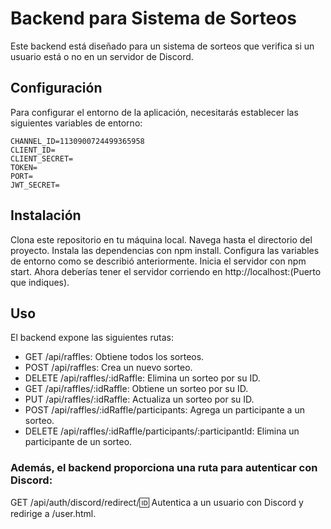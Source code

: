 # Backend para Sistema de Sorteos

Este backend está diseñado para un sistema de sorteos que verifica si un usuario está o no en un servidor de Discord.

## Configuración

Para configurar el entorno de la aplicación, necesitarás establecer las siguientes variables de entorno:

```env
CHANNEL_ID=1130900724499365958
CLIENT_ID=
CLIENT_SECRET=
TOKEN=
PORT=
JWT_SECRET=
```
## Instalación

Clona este repositorio en tu máquina local.
Navega hasta el directorio del proyecto.
Instala las dependencias con npm install.
Configura las variables de entorno como se describió anteriormente.
Inicia el servidor con npm start.
Ahora deberías tener el servidor corriendo en http://localhost:(Puerto que indiques).

## Uso


El backend expone las siguientes rutas:

- GET /api/raffles: Obtiene todos los sorteos.
- POST /api/raffles: Crea un nuevo sorteo.
- DELETE /api/raffles/:idRaffle: Elimina un sorteo por su ID.
- GET /api/raffles/:idRaffle: Obtiene un sorteo por su ID.
- PUT /api/raffles/:idRaffle: Actualiza un sorteo por su ID.
- POST /api/raffles/:idRaffle/participants: Agrega un participante a un sorteo.
- DELETE /api/raffles/:idRaffle/participants/:participantId: Elimina un participante de un sorteo.

### Además, el backend proporciona una ruta para autenticar con Discord:

GET /api/auth/discord/redirect/:id: Autentica a un usuario con Discord y redirige a /user.html.